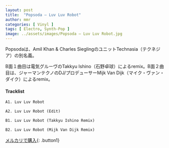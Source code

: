 ```yaml
---
layout: post
title:  "Popsoda – Luv Luv Robot"
author: mmr
categories: [ Vinyl ]
tags: [ Electro, Synth-Pop ]
image: ../assets/images/Popsoda – Luv Luv Robot.jpg
---
```


Popsodaは、Amil Khan & Charles SieglingのユニットTechnasia（テクネジア）の別名義。

B面１曲目は電気グルーヴのTakkyu Ishino（石野卓球）によるremix。B面２曲目は、ジャーマンテクノのDJ/プロデューサーMijk Van Dijk（マイク・ヴァン・ダイク）によるremix。

#### Tracklist
```md
A1. Luv Luv Robot

A2. Luv Luv Robot (Edit)

B1. Luv Luv Robot (Takkyu Ishino Remix)

B2. Luv Luv Robot (Mijk Van Dijk Remix)
```

[メルカリで購入](https://jp.mercari.com/item/m46996717389){: .button1}

